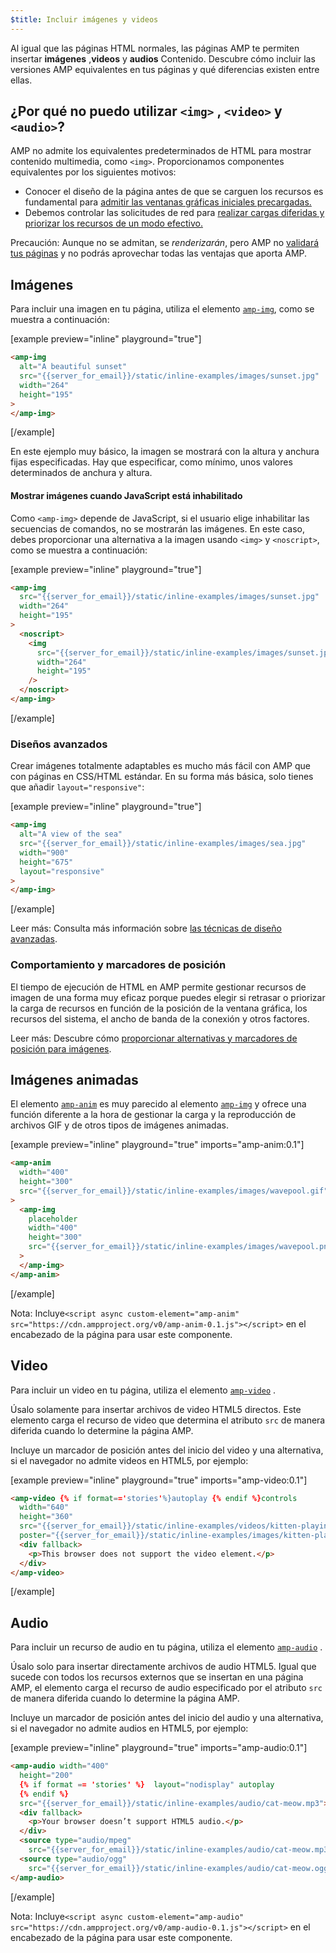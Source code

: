 ```yaml
---
$title: Incluir imágenes y videos
---
```


Al igual que las páginas HTML normales, las páginas AMP te permiten insertar **imágenes** ,**videos** y **audios**
Contenido. Descubre cómo incluir las versiones AMP equivalentes en tus páginas y qué diferencias existen entre ellas.

## ¿Por qué no puedo utilizar `<img>` , `<video>` y `<audio>`?

AMP no admite los equivalentes predeterminados de HTML para mostrar contenido multimedia, como `<img>`. Proporcionamos componentes equivalentes por los siguientes motivos:

- Conocer el diseño de la página antes de que se carguen los recursos es fundamental para [admitir las ventanas gráficas iniciales precargadas.](../../../../about/how-amp-works.html#size-all-resources-statically)
- Debemos controlar las solicitudes de red para [realizar cargas diferidas y priorizar los recursos de un modo efectivo.](../../../../about/how-amp-works.html#prioritize-resource-loading)

Precaución: Aunque no se admitan, se _renderizarán_, pero AMP no [validará tus páginas](../../../../documentation/guides-and-tutorials/learn/validation-workflow/validate_amp.md)
y no podrás aprovechar todas las ventajas que aporta AMP.

## Imágenes

Para incluir una imagen en tu página, utiliza el elemento [`amp-img`](../../../../documentation/components/reference/amp-img.md), como se muestra a continuación:

[example preview="inline" playground="true"]

```html
<amp-img
  alt="A beautiful sunset"
  src="{{server_for_email}}/static/inline-examples/images/sunset.jpg"
  width="264"
  height="195"
>
</amp-img>
```

[/example]

En este ejemplo muy básico, la imagen se mostrará con la altura y anchura fijas especificadas. Hay que especificar, como mínimo, unos valores determinados de anchura y altura.

#### Mostrar imágenes cuando JavaScript está inhabilitado

Como `<amp-img>` depende de JavaScript, si el usuario elige inhabilitar las secuencias de comandos, no se mostrarán las imágenes. En este caso, debes proporcionar una alternativa a la imagen usando `<img>` y `<noscript>`, como se muestra a continuación:

[example preview="inline" playground="true"]

```html
<amp-img
  src="{{server_for_email}}/static/inline-examples/images/sunset.jpg"
  width="264"
  height="195"
>
  <noscript>
    <img
      src="{{server_for_email}}/static/inline-examples/images/sunset.jpg"
      width="264"
      height="195"
    />
  </noscript>
</amp-img>
```

[/example]

### Diseños avanzados

Crear imágenes totalmente adaptables es mucho más fácil con AMP que con páginas en CSS/HTML estándar. En su forma más básica, solo tienes que añadir `layout="responsive"`:

[example preview="inline" playground="true"]

```html
<amp-img
  alt="A view of the sea"
  src="{{server_for_email}}/static/inline-examples/images/sea.jpg"
  width="900"
  height="675"
  layout="responsive"
>
</amp-img>
```

[/example]

Leer más: Consulta más información sobre [las técnicas de diseño avanzadas](../../../../documentation/guides-and-tutorials/develop/style_and_layout/control_layout.md).

### Comportamiento y marcadores de posición

El tiempo de ejecución de HTML en AMP permite gestionar recursos de imagen de una forma muy eficaz porque puedes elegir si retrasar o priorizar la carga de recursos en función de la posición de la ventana gráfica, los recursos del sistema, el ancho de banda de la conexión y otros factores.

Leer más: Descubre cómo [proporcionar alternativas y marcadores de posición para imágenes](../../../../documentation/guides-and-tutorials/develop/style_and_layout/placeholders.md).

## Imágenes animadas

El elemento [`amp-anim`](../../../../documentation/components/reference/amp-anim.md) es muy parecido al elemento [`amp-img`](../../../../documentation/components/reference/amp-img.md) y ofrece una función diferente a la hora de gestionar la carga y la reproducción de archivos GIF y de otros tipos de imágenes animadas.

[example preview="inline" playground="true" imports="amp-anim:0.1"]

```html
<amp-anim
  width="400"
  height="300"
  src="{{server_for_email}}/static/inline-examples/images/wavepool.gif"
>
  <amp-img
    placeholder
    width="400"
    height="300"
    src="{{server_for_email}}/static/inline-examples/images/wavepool.png"
  >
  </amp-img>
</amp-anim>
```

[/example]

Nota: Incluye`<script async custom-element="amp-anim" src="https://cdn.ampproject.org/v0/amp-anim-0.1.js"></script>` en el encabezado de la página para usar este componente.

## Video

Para incluir un video en tu página, utiliza el elemento [`amp-video`](../../../../documentation/components/reference/amp-video.md) .

Úsalo solamente para insertar archivos de video HTML5 directos. Este elemento carga el recurso de video que determina el atributo `src` de manera diferida cuando lo determine la página AMP.

Incluye un marcador de posición antes del inicio del video y una alternativa, si el navegador no admite videos en HTML5, por ejemplo:

[example preview="inline" playground="true" imports="amp-video:0.1"]

```html
<amp-video {% if format=='stories'%}autoplay {% endif %}controls
  width="640"
  height="360"
  src="{{server_for_email}}/static/inline-examples/videos/kitten-playing.mp4"
  poster="{{server_for_email}}/static/inline-examples/images/kitten-playing.png">
  <div fallback>
    <p>This browser does not support the video element.</p>
  </div>
</amp-video>
```

[/example]

## Audio

Para incluir un recurso de audio en tu página, utiliza el elemento [`amp-audio`](../../../../documentation/components/reference/amp-audio.md) .

Úsalo solo para insertar directamente archivos de audio HTML5. Igual que sucede con todos los recursos externos que se insertan en una página AMP, el elemento carga el recurso de audio especificado por el atributo `src` de manera diferida cuando lo determine la página AMP.

Incluye un marcador de posición antes del inicio del audio y una alternativa, si el navegador no admite audios en HTML5, por ejemplo:

[example preview="inline" playground="true" imports="amp-audio:0.1"]

```html
<amp-audio width="400"
  height="200"
  {% if format == 'stories' %}  layout="nodisplay" autoplay
  {% endif %}
  src="{{server_for_email}}/static/inline-examples/audio/cat-meow.mp3">
  <div fallback>
    <p>Your browser doesn’t support HTML5 audio.</p>
  </div>
  <source type="audio/mpeg"
    src="{{server_for_email}}/static/inline-examples/audio/cat-meow.mp3">
  <source type="audio/ogg"
    src="{{server_for_email}}/static/inline-examples/audio/cat-meow.ogg">
</amp-audio>
```

[/example]

Nota: Incluye`<script async custom-element="amp-audio" src="https://cdn.ampproject.org/v0/amp-audio-0.1.js"></script>` en el encabezado de la página para usar este componente.

